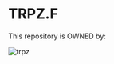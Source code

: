 # TRPZ.F
This repository is OWNED by:


![trpz](https://user-images.githubusercontent.com/49691713/74689226-116cf200-51e3-11ea-88c4-ac384da79735.jpg)
